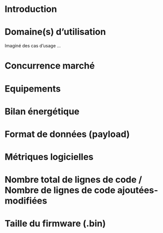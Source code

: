 # Introduction
# Domaine(s) d’utilisation
   Imaginé des cas d’usage
...
# Concurrence marché
# Equipements
# Bilan énergétique
# Format de données (payload)
# Métriques logicielles
# Nombre total de lignes de code / Nombre de lignes de code ajoutées-modifiées
# Taille du firmware (.bin)

